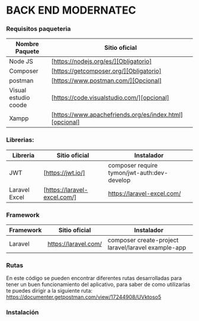# BACK END MODERNATEC

### Requisitos paqueteria

| Nombre Paquete | Sitio oficial 
| ------ | ------ 
| Node JS | [https://nodejs.org/es/][Obligatorio] |
| Composer | [https://getcomposer.org/][Obligatorio]
|postman|[https://www.postman.com/][Opcional]
| Visual estudio coode | [https://code.visualstudio.com/][opcional]
| Xampp | [https://www.apachefriends.org/es/index.html][opcional]


### Librerias:

| Libreria | Sitio oficial |Instalador|
| ------ | ------ |-------|
| JWT | [https://jwt.io/] |composer require tymon/jwt-auth:dev-develop
| Laravel Excel | [https://laravel-excel.com/] |https://laravel-excel.com/

### Framework

| Framework | Sitio oficial |Instalador|
| ------ | ------ |-------|
| Laravel | https://laravel.com/ |composer create-project laravel/laravel example-app

### Rutas 

En este código se pueden encontrar diferentes rutas desarrolladas para tener un buen funcionamiento del aplicativo, para saber de como utilizarlas te puedes dirigir a la siguiente ruta:
https://documenter.getpostman.com/view/17244908/UVktoso5

### Instalación


